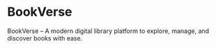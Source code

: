 # BookVerse
BookVerse – A modern digital library platform to explore, manage, and discover books with ease.
